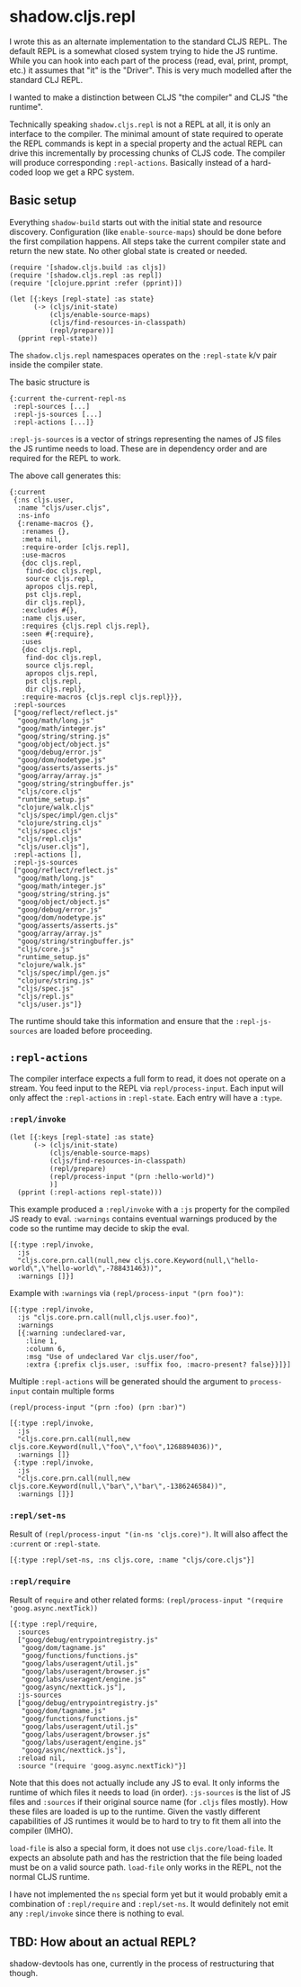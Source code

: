 # shadow.cljs.repl

I wrote this as an alternate implementation to the standard CLJS REPL. The default REPL is a somewhat closed system trying to hide the JS runtime. While you can hook into each part of the process (read, eval, print, prompt, etc.) it assumes that "it" is the "Driver". This is very much modelled after the standard CLJ REPL.

I wanted to make a distinction between CLJS "the compiler" and CLJS "the runtime".

Technically speaking `shadow.cljs.repl` is not a REPL at all, it is only an interface to the compiler. The minimal amount of state required to operate the REPL commands is kept in a special property and the actual REPL can drive this incrementally by processing chunks of CLJS code. The compiler will produce corresponding `:repl-actions`. Basically instead of a hard-coded loop we get a RPC system.

## Basic setup

Everything `shadow-build` starts out with the initial state and resource discovery. Configuration (like `enable-source-maps`) should be done before the first compilation happens. All steps take the current compiler state and return the new state. No other global state is created or needed. 

```
(require '[shadow.cljs.build :as cljs])
(require '[shadow.cljs.repl :as repl])
(require '[clojure.pprint :refer (pprint)])

(let [{:keys [repl-state] :as state}
      (-> (cljs/init-state)
          (cljs/enable-source-maps)
          (cljs/find-resources-in-classpath)
          (repl/prepare))]
  (pprint repl-state))
```

The `shadow.cljs.repl` namespaces operates on the `:repl-state` k/v pair inside the compiler state.

The basic structure is
```
{:current the-current-repl-ns
 :repl-sources [...]
 :repl-js-sources [...]
 :repl-actions [...]}
```

`:repl-js-sources` is a vector of strings representing the names of JS files the JS runtime needs to load. These are in dependency order and are required for the REPL to work.

The above call generates this:

```
{:current
 {:ns cljs.user,
  :name "cljs/user.cljs",
  :ns-info
  {:rename-macros {},
   :renames {},
   :meta nil,
   :require-order [cljs.repl],
   :use-macros
   {doc cljs.repl,
    find-doc cljs.repl,
    source cljs.repl,
    apropos cljs.repl,
    pst cljs.repl,
    dir cljs.repl},
   :excludes #{},
   :name cljs.user,
   :requires {cljs.repl cljs.repl},
   :seen #{:require},
   :uses
   {doc cljs.repl,
    find-doc cljs.repl,
    source cljs.repl,
    apropos cljs.repl,
    pst cljs.repl,
    dir cljs.repl},
   :require-macros {cljs.repl cljs.repl}}},
 :repl-sources
 ["goog/reflect/reflect.js"
  "goog/math/long.js"
  "goog/math/integer.js"
  "goog/string/string.js"
  "goog/object/object.js"
  "goog/debug/error.js"
  "goog/dom/nodetype.js"
  "goog/asserts/asserts.js"
  "goog/array/array.js"
  "goog/string/stringbuffer.js"
  "cljs/core.cljs"
  "runtime_setup.js"
  "clojure/walk.cljs"
  "cljs/spec/impl/gen.cljs"
  "clojure/string.cljs"
  "cljs/spec.cljs"
  "cljs/repl.cljs"
  "cljs/user.cljs"],
 :repl-actions [],
 :repl-js-sources
 ["goog/reflect/reflect.js"
  "goog/math/long.js"
  "goog/math/integer.js"
  "goog/string/string.js"
  "goog/object/object.js"
  "goog/debug/error.js"
  "goog/dom/nodetype.js"
  "goog/asserts/asserts.js"
  "goog/array/array.js"
  "goog/string/stringbuffer.js"
  "cljs/core.js"
  "runtime_setup.js"
  "clojure/walk.js"
  "cljs/spec/impl/gen.js"
  "clojure/string.js"
  "cljs/spec.js"
  "cljs/repl.js"
  "cljs/user.js"]}
```

The runtime should take this information and ensure that the `:repl-js-sources` are loaded before proceeding.

## `:repl-actions`

The compiler interface expects a full form to read, it does not operate on a stream. You feed input to the REPL via `repl/process-input`. Each input will only affect the `:repl-actions` in `:repl-state`. Each entry will have a `:type`.

### `:repl/invoke`

```
(let [{:keys [repl-state] :as state}
      (-> (cljs/init-state)
          (cljs/enable-source-maps)
          (cljs/find-resources-in-classpath)
          (repl/prepare)
          (repl/process-input "(prn :hello-world)")
          )]
  (pprint (:repl-actions repl-state)))
```

This example produced a `:repl/invoke` with a `:js` property for the compiled JS ready to eval. `:warnings` contains eventual warnings produced by the code so the runtime may decide to skip the eval.

```
[{:type :repl/invoke,
  :js
  "cljs.core.prn.call(null,new cljs.core.Keyword(null,\"hello-world\",\"hello-world\",-788431463))",
  :warnings []}]
```

Example with `:warnings` via `(repl/process-input "(prn foo)")`:

```
[{:type :repl/invoke,
  :js "cljs.core.prn.call(null,cljs.user.foo)",
  :warnings
  [{:warning :undeclared-var,
    :line 1,
    :column 6,
    :msg "Use of undeclared Var cljs.user/foo",
    :extra {:prefix cljs.user, :suffix foo, :macro-present? false}}]}]
```

Multiple `:repl-actions` will be generated should the argument to `process-input` contain multiple forms

```
(repl/process-input "(prn :foo) (prn :bar)")

[{:type :repl/invoke,
  :js
  "cljs.core.prn.call(null,new cljs.core.Keyword(null,\"foo\",\"foo\",1268894036))",
  :warnings []}
 {:type :repl/invoke,
  :js
  "cljs.core.prn.call(null,new cljs.core.Keyword(null,\"bar\",\"bar\",-1386246584))",
  :warnings []}]
```

### `:repl/set-ns`

Result of `(repl/process-input "(in-ns 'cljs.core)")`. It will also affect the `:current` or `:repl-state`.

```
[{:type :repl/set-ns, :ns cljs.core, :name "cljs/core.cljs"}]
```

### `:repl/require`

Result of `require` and other related forms: `(repl/process-input "(require 'goog.async.nextTick))`

```
[{:type :repl/require,
  :sources
  ["goog/debug/entrypointregistry.js"
   "goog/dom/tagname.js"
   "goog/functions/functions.js"
   "goog/labs/useragent/util.js"
   "goog/labs/useragent/browser.js"
   "goog/labs/useragent/engine.js"
   "goog/async/nexttick.js"],
  :js-sources
  ["goog/debug/entrypointregistry.js"
   "goog/dom/tagname.js"
   "goog/functions/functions.js"
   "goog/labs/useragent/util.js"
   "goog/labs/useragent/browser.js"
   "goog/labs/useragent/engine.js"
   "goog/async/nexttick.js"],
  :reload nil,
  :source "(require 'goog.async.nextTick)"}]
```

Note that this does not actually include any JS to eval. It only informs the runtime of which files it needs to load (in order). `:js-sources` is the list of JS files and `:sources` if their original source name (for `.cljs` files mostly). How these files are loaded is up to the runtime. Given the vastly different capabilities of JS runtimes it would be to hard to try to fit them all into the compiler (IMHO).

`load-file` is also a special form, it does not use `cljs.core/load-file`. It expects an absolute path and has the restriction that the file being loaded must be on a valid source path. `load-file` only works in the REPL, not the normal CLJS runtime.

I have not implemented the `ns` special form yet but it would probably emit a combination of `:repl/require` and `:repl/set-ns`. It would definitely not emit any `:repl/invoke` since there is nothing to eval.

## TBD: How about an actual REPL?

shadow-devtools has one, currently in the process of restructuring that though.

